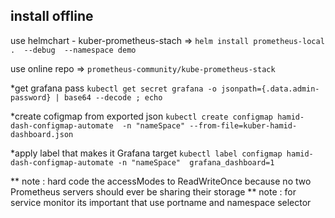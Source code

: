 ## install offline

use helmchart - kuber-prometheus-stach => `helm install prometheus-local .  --debug  --namespace demo`

use online repo => `prometheus-community/kube-prometheus-stack`

*get grafana pass
`kubectl get secret grafana -o jsonpath={.data.admin-password} | base64 --decode ; echo`

*create cofigmap from exported json
`kubectl create configmap hamid-dash-configmap-automate  -n "nameSpace" --from-file=kuber-hamid-dashboard.json`

*apply label that makes it Grafana target
`kubectl label configmap hamid-dash-configmap-automate -n "nameSpace"  grafana_dashboard=1`



** note : hard code the accessModes to ReadWriteOnce because no two Prometheus servers should ever be sharing their storage
** note : for service monitor its important that use portname and namespace selector
